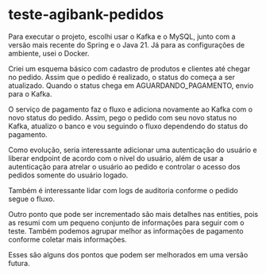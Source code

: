 # teste-agibank-pedidos

Para executar o projeto, escolhi usar o Kafka e o MySQL, junto com a versão mais recente do Spring e o Java 21. Já para as configurações de ambiente, usei o Docker.

Criei um esquema básico com cadastro de produtos e clientes até chegar no pedido. Assim que o pedido é realizado, o status do começa a ser atualizado. Quando o status chega em AGUARDANDO_PAGAMENTO, envio para o Kafka.

O serviço de pagamento faz o fluxo e adiciona novamente ao Kafka com o novo status do pedido. Assim, pego o pedido com seu novo status no Kafka, atualizo o banco e vou seguindo o fluxo dependendo do status do pagamento.

Como evolução, seria interessante adicionar uma autenticação do usuário e liberar endpoint de acordo com o nível do usuário, além de usar a autenticação para atrelar o usuário ao pedido e controlar o acesso dos pedidos somente do usuário logado.

Também é interessante lidar com logs de auditoria conforme o pedido segue o fluxo.

Outro ponto que pode ser incrementado são mais detalhes nas entities, pois as resumi com um pequeno conjunto de informações para seguir com o teste. Também podemos agrupar melhor as informações de pagamento conforme coletar mais informações.

Esses são alguns dos pontos que podem ser melhorados em uma versão futura.
